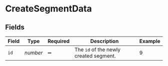 # CreateSegmentData


## Fields

| Field                                  | Type                                   | Required                               | Description                            | Example                                |
| -------------------------------------- | -------------------------------------- | -------------------------------------- | -------------------------------------- | -------------------------------------- |
| `id`                                   | *number*                               | :heavy_minus_sign:                     | The `id` of the newly created segment. | 9                                      |